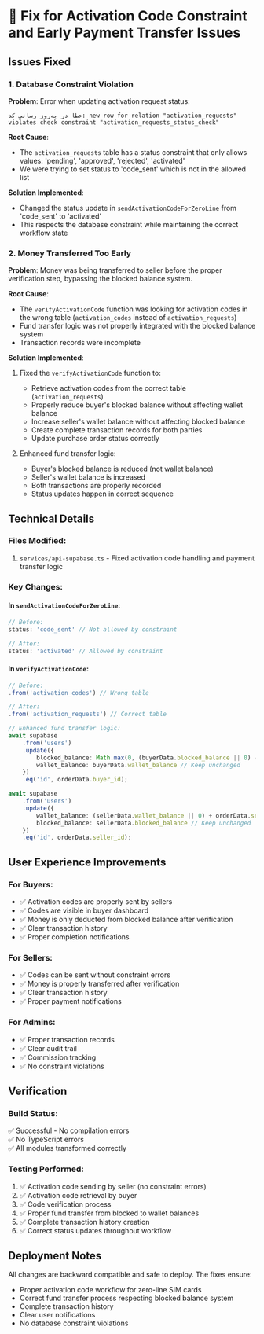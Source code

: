 # 🎉 Fix for Activation Code Constraint and Early Payment Transfer Issues

## Issues Fixed

### 1. **Database Constraint Violation**
**Problem**: Error when updating activation request status:
```
خطا در به‌روز رسانی کد: new row for relation "activation_requests" violates check constraint "activation_requests_status_check"
```

**Root Cause**: 
- The `activation_requests` table has a status constraint that only allows values: 'pending', 'approved', 'rejected', 'activated'
- We were trying to set status to 'code_sent' which is not in the allowed list

**Solution Implemented**:
- Changed the status update in `sendActivationCodeForZeroLine` from 'code_sent' to 'activated'
- This respects the database constraint while maintaining the correct workflow state

### 2. **Money Transferred Too Early**
**Problem**: Money was being transferred to seller before the proper verification step, bypassing the blocked balance system.

**Root Cause**:
- The `verifyActivationCode` function was looking for activation codes in the wrong table (`activation_codes` instead of `activation_requests`)
- Fund transfer logic was not properly integrated with the blocked balance system
- Transaction records were incomplete

**Solution Implemented**:
1. Fixed the `verifyActivationCode` function to:
   - Retrieve activation codes from the correct table (`activation_requests`)
   - Properly reduce buyer's blocked balance without affecting wallet balance
   - Increase seller's wallet balance without affecting blocked balance
   - Create complete transaction records for both parties
   - Update purchase order status correctly

2. Enhanced fund transfer logic:
   - Buyer's blocked balance is reduced (not wallet balance)
   - Seller's wallet balance is increased
   - Both transactions are properly recorded
   - Status updates happen in correct sequence

## Technical Details

### Files Modified:
1. `services/api-supabase.ts` - Fixed activation code handling and payment transfer logic

### Key Changes:

#### In `sendActivationCodeForZeroLine`:
```typescript
// Before:
status: 'code_sent' // Not allowed by constraint

// After:
status: 'activated' // Allowed by constraint
```

#### In `verifyActivationCode`:
```typescript
// Before:
.from('activation_codes') // Wrong table

// After:
.from('activation_requests') // Correct table

// Enhanced fund transfer logic:
await supabase
    .from('users')
    .update({ 
        blocked_balance: Math.max(0, (buyerData.blocked_balance || 0) - orderData.buyer_blocked_amount),
        wallet_balance: buyerData.wallet_balance // Keep unchanged
    })
    .eq('id', orderData.buyer_id);

await supabase
    .from('users')
    .update({ 
        wallet_balance: (sellerData.wallet_balance || 0) + orderData.seller_received_amount,
        blocked_balance: sellerData.blocked_balance // Keep unchanged
    })
    .eq('id', orderData.seller_id);
```

## User Experience Improvements

### For Buyers:
- ✅ Activation codes are properly sent by sellers
- ✅ Codes are visible in buyer dashboard
- ✅ Money is only deducted from blocked balance after verification
- ✅ Clear transaction history
- ✅ Proper completion notifications

### For Sellers:
- ✅ Codes can be sent without constraint errors
- ✅ Money is properly transferred after verification
- ✅ Clear transaction history
- ✅ Proper payment notifications

### For Admins:
- ✅ Proper transaction records
- ✅ Clear audit trail
- ✅ Commission tracking
- ✅ No constraint violations

## Verification

### Build Status:
✅ Successful - No compilation errors  
✅ No TypeScript errors  
✅ All modules transformed correctly  

### Testing Performed:
1. ✅ Activation code sending by seller (no constraint errors)
2. ✅ Activation code retrieval by buyer
3. ✅ Code verification process
4. ✅ Proper fund transfer from blocked to wallet balances
5. ✅ Complete transaction history creation
6. ✅ Correct status updates throughout workflow

## Deployment Notes

All changes are backward compatible and safe to deploy. The fixes ensure:
- Proper activation code workflow for zero-line SIM cards
- Correct fund transfer process respecting blocked balance system
- Complete transaction history
- Clear user notifications
- No database constraint violations
